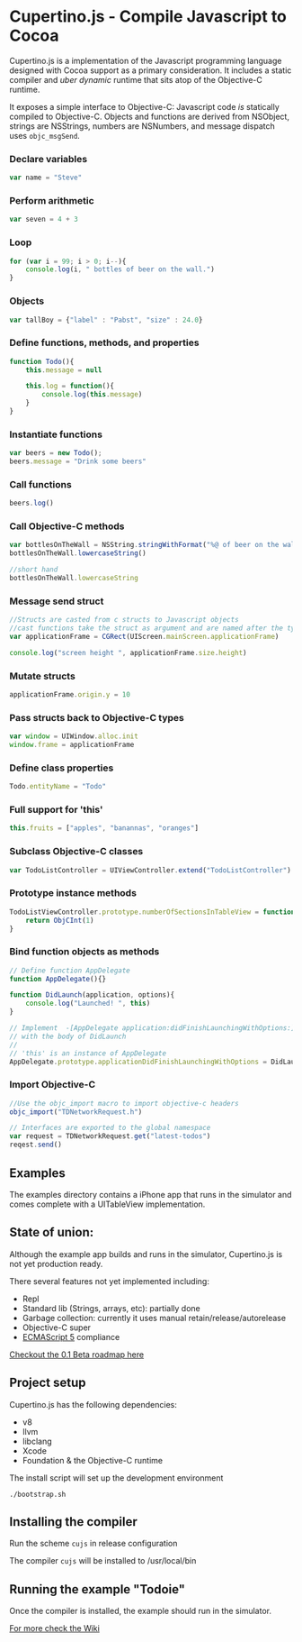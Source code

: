 # Cupertino.js - Compile Javascript to Cocoa

Cupertino.js is a implementation of the Javascript programming language designed
with Cocoa support as a primary consideration. It includes a static compiler and
_uber dynamic_ runtime that sits atop of the Objective-C runtime. 

It exposes a simple interface to Objective-C: Javascript code _is_ statically
compiled to Objective-C. Objects and functions are derived from NSObject,
strings are NSStrings, numbers are NSNumbers, and message dispatch uses
``objc_msgSend``.

### Declare variables
```javascript
var name = "Steve"
```

### Perform arithmetic
```javascript
var seven = 4 + 3
```

### Loop 
```javascript
for (var i = 99; i > 0; i--){
    console.log(i, " bottles of beer on the wall.") 
}
```

### Objects
```javascript
var tallBoy = {"label" : "Pabst", "size" : 24.0}
```

### Define functions, methods, and properties
```javascript
function Todo(){
    this.message = null

    this.log = function(){
        console.log(this.message)
    }
}
```

### Instantiate functions
```javascript
var beers = new Todo();
beers.message = "Drink some beers"
```

### Call functions 
```javascript
beers.log()
```

### Call Objective-C methods
```javascript
var bottlesOnTheWall = NSString.stringWithFormat("%@ of beer on the wall", 99)
bottlesOnTheWall.lowercaseString()

//short hand
bottlesOnTheWall.lowercaseString
```

### Message send struct
```javascript
//Structs are casted from c structs to Javascript objects
//cast functions take the struct as argument and are named after the type or typedef
var applicationFrame = CGRect(UIScreen.mainScreen.applicationFrame)

console.log("screen height ", applicationFrame.size.height)
```

### Mutate structs
```javascript
applicationFrame.origin.y = 10
```

### Pass structs back to Objective-C types
```javascript
var window = UIWindow.alloc.init
window.frame = applicationFrame
```

### Define class properties
```javascript
Todo.entityName = "Todo"
```

### Full support for 'this'
```javascript
this.fruits = ["apples", "banannas", "oranges"]
```

### Subclass Objective-C classes
```javascript
var TodoListController = UIViewController.extend("TodoListController")
```

### Prototype instance methods
```javascript
TodoListViewController.prototype.numberOfSectionsInTableView = function(tableView){
    return ObjCInt(1)
}
```

### Bind function objects as methods
```javascript
// Define function AppDelegate
function AppDelegate(){}

function DidLaunch(application, options){
    console.log("Launched! ", this)
}

// Implement  -[AppDelegate application:didFinishLaunchingWithOptions:]
// with the body of DidLaunch
//
// 'this' is an instance of AppDelegate
AppDelegate.prototype.applicationDidFinishLaunchingWithOptions = DidLaunch
```

### Import Objective-C
```javascript
//Use the objc_import macro to import objective-c headers
objc_import("TDNetworkRequest.h")

// Interfaces are exported to the global namespace
var request = TDNetworkRequest.get("latest-todos")
reqest.send()

```

## Examples

The examples directory contains a iPhone app that runs in the simulator
and comes complete with a UITableView implementation. 

## State of union:

Although the example app builds and runs in the simulator, Cupertino.js is not
yet production ready.

There several features not yet implemented including:

- Repl
- Standard lib (Strings, arrays, etc): partially done
- Garbage collection: currently it uses manual retain/release/autorelease
- Objective-C super
- [ECMAScript
  5](http://www.ecma-international.org/publications/files/ECMA-ST/Ecma-262.pdf) compliance

[Checkout the 0.1 Beta roadmap here](https://github.com/jerrymarino/cupertinojs/milestones)

## Project setup

Cupertino.js has the following dependencies:

- v8 
- llvm
- libclang
- Xcode
- Foundation & the Objective-C runtime

The install script will set up the development environment

    ./bootstrap.sh

## Installing the compiler

Run the scheme ``cujs`` in release configuration

The compiler ``cujs`` will be installed to /usr/local/bin

## Running the example "Todoie"

Once the compiler is installed, the example should run in the simulator.

[For more check the Wiki](https://github.com/jerrymarino/cupertinojs/wiki)


